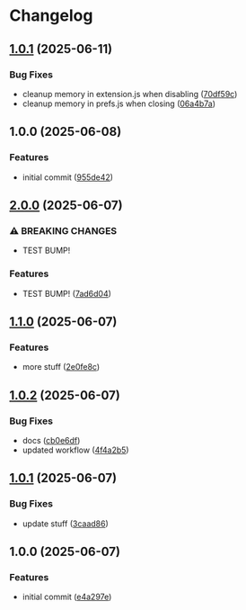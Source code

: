 # Changelog

## [1.0.1](https://github.com/mnorlin/gnome-shell-extension-wol/compare/v1.0.0...v1.0.1) (2025-06-11)


### Bug Fixes

* cleanup memory in extension.js when disabling ([70df59c](https://github.com/mnorlin/gnome-shell-extension-wol/commit/70df59c9f92d24e9c8b22add3bf3d35bbc8d2430))
* cleanup memory in prefs.js when closing ([06a4b7a](https://github.com/mnorlin/gnome-shell-extension-wol/commit/06a4b7aa2818f61d414ffca85f751442c2ad0d68))

## 1.0.0 (2025-06-08)


### Features

* initial commit ([955de42](https://github.com/mnorlin/gnome-shell-extension-wol/commit/955de4265705174399c9b5a540a07fda8509a6f2))

## [2.0.0](https://github.com/mnorlin/gnome-shell-extension-wol/compare/v1.1.0...v2.0.0) (2025-06-07)


### ⚠ BREAKING CHANGES

* TEST BUMP!

### Features

* TEST BUMP! ([7ad6d04](https://github.com/mnorlin/gnome-shell-extension-wol/commit/7ad6d04b99c850dd1029af445458018ea058724c))

## [1.1.0](https://github.com/mnorlin/gnome-shell-extension-wol/compare/v1.0.2...v1.1.0) (2025-06-07)


### Features

* more stuff ([2e0fe8c](https://github.com/mnorlin/gnome-shell-extension-wol/commit/2e0fe8c6a85414b77c57810ef662f3be8757d880))

## [1.0.2](https://github.com/mnorlin/gnome-shell-extension-wol/compare/v1.0.1...v1.0.2) (2025-06-07)


### Bug Fixes

* docs ([cb0e6df](https://github.com/mnorlin/gnome-shell-extension-wol/commit/cb0e6df633d4389ded536c07c12e004073652462))
* updated workflow ([4f4a2b5](https://github.com/mnorlin/gnome-shell-extension-wol/commit/4f4a2b52bc11195d831e2ba0bf90a65fa815667c))

## [1.0.1](https://github.com/mnorlin/gnome-shell-extension-wol/compare/v1.0.0...v1.0.1) (2025-06-07)


### Bug Fixes

* update stuff ([3caad86](https://github.com/mnorlin/gnome-shell-extension-wol/commit/3caad86be2e5a3f87c17583ed5c09728a1566251))

## 1.0.0 (2025-06-07)


### Features

* initial commit ([e4a297e](https://github.com/mnorlin/gnome-shell-extension-wol/commit/e4a297e12331d981efe448145ded524c3e72300e))
